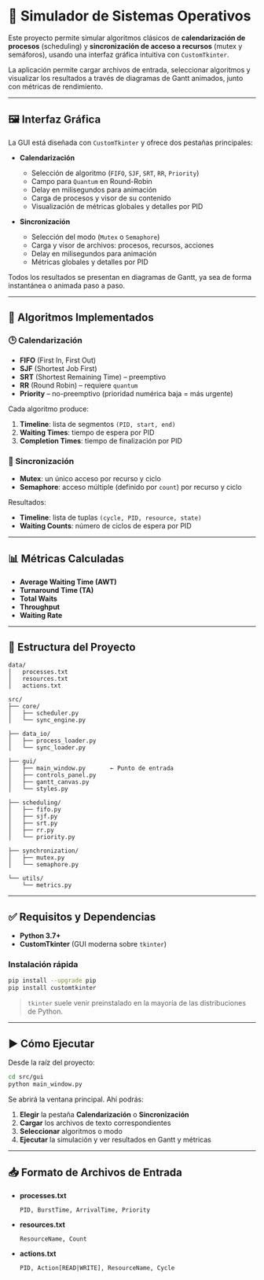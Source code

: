 # 🧠 Simulador de Sistemas Operativos

Este proyecto permite simular algoritmos clásicos de **calendarización de procesos** (scheduling) y **sincronización de acceso a recursos** (mutex y semáforos), usando una interfaz gráfica intuitiva con `CustomTkinter`.

La aplicación permite cargar archivos de entrada, seleccionar algoritmos y visualizar los resultados a través de diagramas de Gantt animados, junto con métricas de rendimiento.

---

## 🖼️ Interfaz Gráfica

La GUI está diseñada con `CustomTkinter` y ofrece dos pestañas principales:

- **Calendarización**  
  - Selección de algoritmo (`FIFO`, `SJF`, `SRT`, `RR`, `Priority`)  
  - Campo para `Quantum` en Round-Robin  
  - Delay en milisegundos para animación  
  - Carga de procesos y visor de su contenido  
  - Visualización de métricas globales y detalles por PID  

- **Sincronización**  
  - Selección del modo (`Mutex` o `Semaphore`)  
  - Carga y visor de archivos: procesos, recursos, acciones  
  - Delay en milisegundos para animación  
  - Métricas globales y detalles por PID  

Todos los resultados se presentan en diagramas de Gantt, ya sea de forma instantánea o animada paso a paso.

---

## 🧩 Algoritmos Implementados

### 🕒 Calendarización
- **FIFO** (First In, First Out)  
- **SJF** (Shortest Job First)  
- **SRT** (Shortest Remaining Time) – preemptivo  
- **RR** (Round Robin) – requiere `quantum`  
- **Priority** – no-preemptivo (prioridad numérica baja = más urgente)  

Cada algoritmo produce:  
1. **Timeline**: lista de segmentos `(PID, start, end)`  
2. **Waiting Times**: tiempo de espera por PID  
3. **Completion Times**: tiempo de finalización por PID  

### 🔐 Sincronización
- **Mutex**: un único acceso por recurso y ciclo  
- **Semaphore**: acceso múltiple (definido por `count`) por recurso y ciclo  

Resultados:  
- **Timeline**: lista de tuplas `(cycle, PID, resource, state)`  
- **Waiting Counts**: número de ciclos de espera por PID  

---

## 📊 Métricas Calculadas

- **Average Waiting Time (AWT)**  
- **Turnaround Time (TA)**  
- **Total Waits**  
- **Throughput**  
- **Waiting Rate**

---

## 📂 Estructura del Proyecto

```
data/
│   processes.txt
│   resources.txt
│   actions.txt

src/
├── core/
│   ├── scheduler.py
│   └── sync_engine.py

├── data_io/
│   ├── process_loader.py
│   └── sync_loader.py

├── gui/
│   ├── main_window.py       ← Punto de entrada
│   ├── controls_panel.py
│   ├── gantt_canvas.py
│   └── styles.py

├── scheduling/
│   ├── fifo.py
│   ├── sjf.py
│   ├── srt.py
│   ├── rr.py
│   └── priority.py

├── synchronization/
│   ├── mutex.py
│   └── semaphore.py

└── utils/
    └── metrics.py
```

---

## ✅ Requisitos y Dependencias

- **Python 3.7+**  
- **CustomTkinter** (GUI moderna sobre `tkinter`)

### Instalación rápida

```bash
pip install --upgrade pip
pip install customtkinter
```

> `tkinter` suele venir preinstalado en la mayoría de las distribuciones de Python.

---

## ▶️ Cómo Ejecutar

Desde la raíz del proyecto:

```bash
cd src/gui
python main_window.py
```

Se abrirá la ventana principal. Ahí podrás:

1. **Elegir** la pestaña **Calendarización** o **Sincronización**  
2. **Cargar** los archivos de texto correspondientes  
3. **Seleccionar** algoritmos o modo  
4. **Ejecutar** la simulación y ver resultados en Gantt y métricas  

---

## 📥 Formato de Archivos de Entrada

- **processes.txt**  
  ```
  PID, BurstTime, ArrivalTime, Priority
  ```
- **resources.txt**  
  ```
  ResourceName, Count
  ```
- **actions.txt**  
  ```
  PID, Action[READ|WRITE], ResourceName, Cycle
  ```


